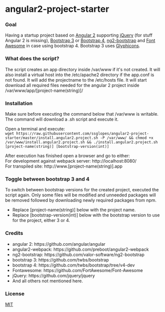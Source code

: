 # angular2-project-starter

<h3>Goal</h3>
<p>Having a startup project based on <a href="https://angular.io/" target="_blank">Angular 2</a> supporting <a href="https://jquery.com/" target="_blank">jQuery</a> (for stuff Angular 2 is missing), 
<a href="http://getbootstrap.com/" target="_blank">Bootstrap 3</a> or <a href="http://v4-alpha.getbootstrap.com/" target="_blank">Bootstrap 4</a>, 
<a href="http://valor-software.com/ng2-bootstrap/" target="_blank">ng2-bootstrap</a> and 
<a href="https://fortawesome.github.io/Font-Awesome/" target="_blank">Font Awesome</a> in case using bootstrap 4. Bootstrap 3 uses 
<a href="http://getbootstrap.com/components/" target="_blank">Glyphicons</a>.</p>

<h3>What does the script?</h3>
<p>The script creates an app directory inside /var/www if it's not created.
It will also install a virtual host into the /etc/apache2 directory if the app.conf is not found.
It will add the projectname to the /etc/hosts file.
It will start download all required files needed for the angular 2 project inside /var/www/app/[project-name(string)]/</p>

<h3>Installation</h3>
<p>Make sure before executing the command below that /var/www is writable.<br />
The command will download a .sh script and execute it.</p>
<p>
Open a terminal and execute:<br />
<code>wget https://raw.githubusercontent.com/ssglopes/angular2-project-starter/master/install.angular2.project.sh -P /var/www/ && chmod +x /var/www/install.angular2.project.sh && ./install.angular2.project.sh [project-name(string)] [bootstrap-version(int)]</code>
</p>
<p>
After execution has finished open a browser and go to either:<br />
For development against webpack server: http://localhost:8080/<br />
For transpiled site: http://www.[project-name(string)].app
</p>

<h3>Toggle between bootstrap 3 and 4</h3>
<p>To switch between bootstrap versions for the created project, executed the script again. 
Only some files will be modified and unneeded packages will be removed followed by downloading newly required packages from npm.</p>
<ul>
<li>Replace [project-name(string)] below with the project name.</li>
<li>Replace [bootstrap-version(int)] below with the bootstrap version to use for the project, either 3 or 4.</li>
</ul>

<h3>Credits</h3>
<ul>
<li>angular 2: https://github.com/angular/angular</li>
<li>angular2-webpack: https://github.com/preboot/angular2-webpack</li>
<li>ng2-bootstrap: https://github.com/valor-software/ng2-bootstrap</li>
<li>bootstrap 3: https://github.com/twbs/bootstrap</li>
<li>bootstrap 4: https://github.com/twbs/bootstrap/tree/v4-dev</li>
<li>Fontawesome: https://github.com/FortAwesome/Font-Awesome</li>
<li>jQuery: https://github.com/jquery/jquery</li>
<li>And all others not mentioned here.</li>
</ul>

<h3>License</h3>
<p><a href="https://raw.githubusercontent.com/ssglopes/angular2-project-starter/master/LICENSE">MIT</a></p>

